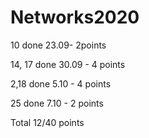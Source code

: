 # Networks2020

10 done 23.09- 2points

14, 17 done 30.09 - 4 points

2,18 done 5.10 - 4 points

25 done 7.10 - 2 points

Total 12/40 points

